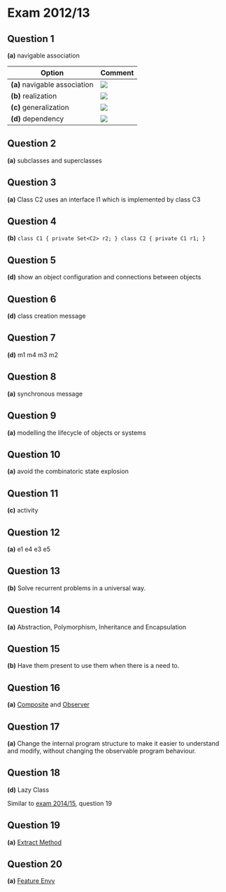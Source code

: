 # Exam 2012/13

## Question 1

**(a)** navigable association

| Option | Comment |
|--------|---------|
| **(a)** navigable association | ![](https://www.uml-diagrams.org/association/class-navigability-navigable.png) |
| **(b)** realization | ![](https://www.uml-diagrams.org/uml-core/class-interface-realization.png) |
| **(c)** generalization | ![](https://www.uml-diagrams.org/class-diagrams/class-generalizaion-separate.png) |
| **(d)** dependency | ![](https://www.uml-diagrams.org/uml-core/class-dependency-usage.png) |

## Question 2

**(a)** subclasses and superclasses

## Question 3

**(a)** Class C2 uses an interface I1 which is implemented by class C3

## Question 4

**(b)** `class C1 { private Set<C2> r2; } class C2 { private C1 r1; }`

## Question 5

**(d)** show an object configuration and connections between objects

## Question 6

**(d)** class creation message

## Question 7

**(d)** m1 m4 m3 m2

## Question 8

**(a)** synchronous message

## Question 9

**(a)** modelling the lifecycle of objects or systems

## Question 10

**(a)** avoid the combinatoric state explosion

## Question 11

**(c)** activity

## Question 12

**(a)** e1 e4 e3 e5

## Question 13

**(b)** Solve recurrent problems in a universal way.

## Question 14

**(a)** Abstraction, Polymorphism, Inheritance and Encapsulation

## Question 15

**(b)** Have them present to use them when there is a need to.

## Question 16

**(a)** [Composite](https://refactoring.guru/design-patterns/composite) and [Observer](https://refactoring.guru/design-patterns/observer)

## Question 17

**(a)** Change the internal program structure to make it easier to understand and modify, without changing the observable program behaviour.

## Question 18

**(d)** Lazy Class

Similar to [exam 2014/15](../2015/2015N-sol.md), question 19

## Question 19

**(a)** [Extract Method](https://refactoring.guru/extract-method)

## Question 20

**(a)** [Feature Envy](https://refactoring.guru/smells/feature-envy)
